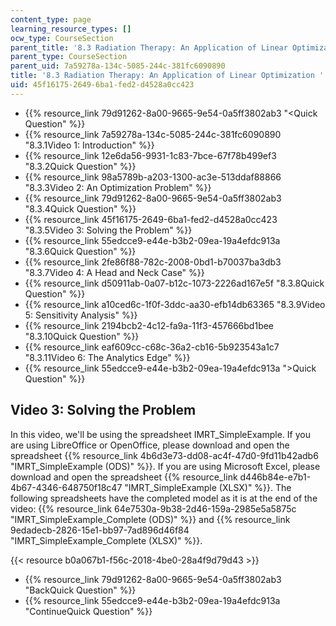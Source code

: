 ```yaml
---
content_type: page
learning_resource_types: []
ocw_type: CourseSection
parent_title: '8.3 Radiation Therapy: An Application of Linear Optimization '
parent_type: CourseSection
parent_uid: 7a59278a-134c-5085-244c-381fc6090890
title: '8.3 Radiation Therapy: An Application of Linear Optimization '
uid: 45f16175-2649-6ba1-fed2-d4528a0cc423
---
```


*   {{% resource_link 79d91262-8a00-9665-9e54-0a5ff3802ab3 "\<Quick Question" %}}
*   {{% resource_link 7a59278a-134c-5085-244c-381fc6090890 "8.3.1Video 1: Introduction" %}}
*   {{% resource_link 12e6da56-9931-1c83-7bce-67f78b499ef3 "8.3.2Quick Question" %}}
*   {{% resource_link 98a5789b-a203-1300-ac3e-513ddaf88866 "8.3.3Video 2: An Optimization Problem" %}}
*   {{% resource_link 79d91262-8a00-9665-9e54-0a5ff3802ab3 "8.3.4Quick Question" %}}
*   {{% resource_link 45f16175-2649-6ba1-fed2-d4528a0cc423 "8.3.5Video 3: Solving the Problem" %}}
*   {{% resource_link 55edcce9-e44e-b3b2-09ea-19a4efdc913a "8.3.6Quick Question" %}}
*   {{% resource_link 2fe86f88-782c-2008-0bd1-b70037ba3db3 "8.3.7Video 4: A Head and Neck Case" %}}
*   {{% resource_link d50911ab-0a07-b12c-1073-2226ad167e5f "8.3.8Quick Question" %}}
*   {{% resource_link a10ced6c-1f0f-3ddc-aa30-efb14db63365 "8.3.9Video 5: Sensitivity Analysis" %}}
*   {{% resource_link 2194bcb2-4c12-fa9a-11f3-457666bd1bee "8.3.10Quick Question" %}}
*   {{% resource_link eaf609cc-c68c-36a2-cb16-5b923543a1c7 "8.3.11Video 6: The Analytics Edge" %}}
*   {{% resource_link 55edcce9-e44e-b3b2-09ea-19a4efdc913a "\>Quick Question" %}}

Video 3: Solving the Problem
----------------------------

In this video, we'll be using the spreadsheet IMRT\_SimpleExample. If you are using LibreOffice or OpenOffice, please download and open the spreadsheet {{% resource_link 4b6d3e73-dd08-ac4f-47d0-9fd11b42adb6 "IMRT\_SimpleExample (ODS)" %}}. If you are using Microsoft Excel, please download and open the spreadsheet {{% resource_link d446b84e-e7b1-4b67-4346-648750f18c47 "IMRT\_SimpleExample (XLSX)" %}}. The following spreadsheets have the completed model as it is at the end of the video: {{% resource_link 64e7530a-9b38-2d46-159a-2985e5a5875c "IMRT\_SimpleExample\_Complete (ODS)" %}} and {{% resource_link 9edadecb-2826-15e1-bb97-7ad896d46f84 "IMRT\_SimpleExample\_Complete (XLSX)" %}}.

{{< resource b0a067b1-f56c-2018-4be0-28a4f9d79d43 >}}

*   {{% resource_link 79d91262-8a00-9665-9e54-0a5ff3802ab3 "BackQuick Question" %}}
*   {{% resource_link 55edcce9-e44e-b3b2-09ea-19a4efdc913a "ContinueQuick Question" %}}